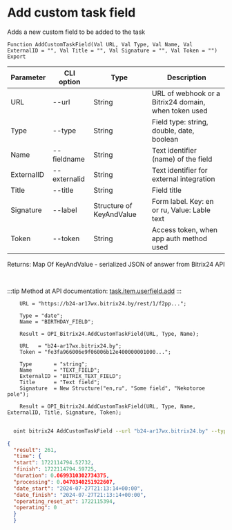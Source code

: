 ﻿---
sidebar_position: 2
---

# Add custom task field
 Adds a new custom field to be added to the task



`Function AddCustomTaskField(Val URL, Val Type, Val Name, Val ExternalID = "", Val Title = "", Val Signature = "", Val Token = "") Export`

  | Parameter | CLI option | Type | Description |
  |-|-|-|-|
  | URL | --url | String | URL of webhook or a Bitrix24 domain, when token used |
  | Type | --type | String | Field type: string, double, date, boolean |
  | Name | --fieldname | String | Text identifier (name) of the field |
  | ExternalID | --externalid | String | Text identifier for external integration |
  | Title | --title | String | Field title |
  | Signature | --label | Structure of KeyAndValue | Form label. Key: en or ru, Value: Lable text |
  | Token | --token | String | Access token, when app auth method used |

  
  Returns:  Map Of KeyAndValue - serialized JSON of answer from Bitrix24 API

<br/>

:::tip
Method at API documentation: [task.item.userfield.add](https://dev.1c-bitrix.ru/rest_help/tasks/task/userfield/add.php)
:::
<br/>


```bsl title="Code example"
    URL = "https://b24-ar17wx.bitrix24.by/rest/1/f2pp...";

    Type = "date";
    Name = "BIRTHDAY_FIELD";

    Result = OPI_Bitrix24.AddCustomTaskField(URL, Type, Name);

    URL   = "b24-ar17wx.bitrix24.by";
    Token = "fe3fa966006e9f06006b12e400000001000...";

    Type       = "string";
    Name       = "TEXT_FIELD";
    ExternalID = "BITRIX_TEXT_FIELD";
    Title      = "Text field";
    Signature  = New Structure("en,ru", "Some field", "Nekotoroe pole");

    Result = OPI_Bitrix24.AddCustomTaskField(URL, Type, Name, ExternalID, Title, Signature, Token);
```



```sh title="CLI command example"
    
  oint bitrix24 AddCustomTaskField --url "b24-ar17wx.bitrix24.by" --type "string" --fieldname "TEXT_FIELD" --externalid "BITRIX_TEXT_FIELD" --title "Text field" --label %label% --token "fe3fa966006e9f06006b12e400000001000..."

```

```json title="Result"
{
  "result": 261,
  "time": {
  "start": 1722114794.52732,
  "finish": 1722114794.59725,
  "duration": 0.0699310302734375,
  "processing": 0.0470340251922607,
  "date_start": "2024-07-27T21:13:14+00:00",
  "date_finish": "2024-07-27T21:13:14+00:00",
  "operating_reset_at": 1722115394,
  "operating": 0
  }
  }
```
